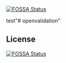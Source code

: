 [![FOSSA Status](https://app.fossa.io/api/projects/git%2Bgithub.com%2Fthecodemonkey%2Fopenvalidation.svg?type=shield)](https://app.fossa.io/projects/git%2Bgithub.com%2Fthecodemonkey%2Fopenvalidation?ref=badge_shield)

test"# openvalidation" 


## License
[![FOSSA Status](https://app.fossa.io/api/projects/git%2Bgithub.com%2Fthecodemonkey%2Fopenvalidation.svg?type=large)](https://app.fossa.io/projects/git%2Bgithub.com%2Fthecodemonkey%2Fopenvalidation?ref=badge_large)